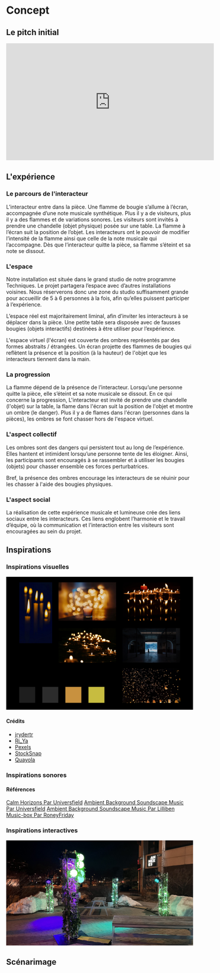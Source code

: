 # Concept

## Le pitch initial

<!-- Inclure la vidéo du PowerPoint intial -->

<!-- Méthode 1 -->
<iframe width="560" height="315"
  src="https://www.youtube.com/embed/gskXM5zK3KM"
  title="Voix en soi"
  frameborder="0"
  allowfullscreen>
</iframe>

<!-- Méthode 2, plug legit -->
<!--
[![Description de la vidéo](http://img.youtube.com/vi/ABWCq8j8qys/0.jpg)](http://www.youtube.com/watch?v=ABWCq8j8qys)
-->

<!-- Méthode 3 (vidéo local) -->
<!--
 ![Description de la vidéo](/media/ipsum_020.mp4)
-->

## L'expérience

### Le parcours de l'interacteur

<!--
Comportement de l’interacteur
Qu'est-ce que fait l'interacteur?
un résumé du parcours de l'interacteur du début à la fin de son expérience - qu'est-ce qu'il fait, qu'est-ce qu'il manipule, etc
-->

L’interacteur entre dans la pièce. Une flamme de bougie s’allume à l’écran, accompagnée d’une note musicale synthétique. Plus il y a de visiteurs, plus il y a des flammes et de variations sonores. Les visiteurs sont invités à prendre une chandelle (objet physique) posée sur une table. La flamme à l’écran suit la position de l’objet. Les interacteurs ont le pouvoir de modifier l’intensité de la flamme ainsi que celle de la note musicale qui l’accompagne. Dès que l’interacteur quitte la pièce, sa flamme s’éteint et sa note se dissout.

### L'espace

<!--
description de l'espace réel et virtuel du projet et comment l'espace réel est transposé, transorté ou prolongé dans le virtuel et inversement
-->

Notre installation est située dans le grand studio de notre programme Techniques. Le projet partagera l’espace avec d’autres installations voisines. Nous réserverons donc une zone du studio suffisamment grande pour accueillir de 5 à 6 personnes à la fois, afin qu’elles puissent participer à l’expérience.

L’espace réel est majoritairement liminal, afin d’inviter les interacteurs à se déplacer dans la pièce. Une petite table sera disposée avec de fausses bougies (objets interactifs) destinées à être utiliser pour l’expérience.

L'espace virtuel (l'écran) est couverte des ombres représentés par des formes abstraits / étrangées.
Un écran projette des flammes de bougies qui reflètent la présence et la position (à la hauteur) de l'objet que les interacteurs tiennent dans la main.

### La progression

<!--  sur le temps et la progression -->

La flamme dépend de la présence de l’interacteur. Lorsqu’une personne quitte la pièce, elle s’éteint et sa note musicale se dissout. En ce qui concerne la progression, L'interacteur est invité de prendre une chandelle (l'objet) sur la table, la flame dans l'écran suit la position de l'objet et montre un ombre (le danger). Plus il y a de flames dans l'écran (personnes dans la pièces), les ombres se font chasser hors de l'espace virtuel.

### L'aspect collectif

<!--
comment votre idée de projet correspond au thème du COLLECTIF
Plus il y a de personnes qui peuvent interagir simultanément est un critère important !

Un collectif désigne l'ensemble de personnes ou d'entités qui s'unissent de manière concertée pour poursuivre un objectif commun, en coopérant et en collaborant pour atteindre des buts qui seraient difficiles à réaliser individuellement.
 Il peut s'agir d'une réunion informelle ou contractuelle, temporaire ou durable, constituée autour d'une cause, d'une action ou d'un projet, qu'il soit artistique, politique, professionnel, moral ou cultuel.
 Ce groupe, souvent considéré comme une entité à vocation communautaire, fonctionne sous le pilotage de ses membres et repose sur une volonté partagée de développer des solidarités.
-->

Les ombres sont des dangers qui persistent tout au long de l’expérience. Elles hantent et intimident lorsqu’une personne tente de les éloigner. Ainsi, les participants sont encouragés à se rassembler et à utiliser les bougies (objets) pour chasser ensemble ces forces perturbatrices.

Bref, la présence des ombres encourage les interacteurs de se réuinir pour les chasser à l'aide des bougies physiques.

### L'aspect social

<!--
comment votre idée de projet correspond au thème du SOCIAL

Le terme « social » désigne ce qui concerne la vie en société, c’est-à-dire les relations entre les individus au sein d’un groupe organisé, ainsi que les structures, normes et institutions qui en découlent.
 Il peut s’appliquer à des aspects variés, comme la vie sociale, les groupes sociaux, les classes sociales, les rapports de production, ou encore les politiques visant à améliorer les conditions de vie des individus.
 En sciences sociales, le social englobe l’étude des phénomènes collectifs, des interactions humaines, des normes sociales et des dynamiques de pouvoir au sein de la société.
 L’adjectif peut aussi qualifier des animaux ou des plantes vivant en communauté selon des règles strictes, comme les insectes sociaux (fourmis, abeilles) ou certaines espèces végétales formant des colonies denses.
-->

La réalisation de cette expérience musicale et lumineuse crée des liens sociaux entre les interacteurs. Ces liens englobent l’harmonie et le travail d’équipe, où la communication et l’interaction entre les visiteurs sont encouragées au sein du projet.

## Inspirations

### Inspirations visuelles

<!-- Inclure le moodboard avec référenes pour chacune des sources-->

![moodboard](inspiration_visuelle.jpg)

#### Crédits

- [jrydertr](https://pixabay.com/fr/users/jrydertr-13047018/)
- [Ri_Ya](https://pixabay.com/fr/users/ri_ya-12911237/)
- [Pexels](https://pixabay.com/fr/users/pexels-2286921/)
- [StockSnap](https://pixabay.com/fr/users/stocksnap-894430/)
- [Quayola](https://quayola.com/)

<!--
Images inspirantes
Représentations visuelles de l'ambiance recherchée, que ce soit à travers des photographies, des illustrations, ou des œuvres existantes.

Palette de couleurs
Choix de couleurs qui influenceront l’éclairage, les médias projetés, ou l’interface visuelle.

Références multimédia
Vidéos, musiques ou sons, séquences animées qui capturent l’énergie ou la tonalité souhaitée pour l'installation.

Textures et matériaux
Échantillons ou représentations de matériaux tangibles qui seront utilisés dans l'installation (écrans, surfaces tactiles, objets physiques interactifs).

Ambiance sonore et lumineuse
Inspirations relatives à la scénarisation de la lumière et du son, qui seront des éléments interactifs clés dans l’expérience utilisateur.
-->

### Inspirations sonores

#### Références

[Calm Horizons Par Universfield](calm-horizons-351492.mp3)
[Ambient Background Soundscape Music Par Universfield](ambient-background-351471.mp3)
[Ambient Background Soundscape Music Par Lilliben](ambient-background-351471.mp3)
[Music-box Par RoneyFriday](music-box-336285.mp3)

### Inspirations interactives

<!-- Inclure des liens et une ligne sur pourquoi -->

[![Lien vers le projet](edria.jpg)](https://tim-montmorency.com/2023/projets/EDRIA/docs/web/index.html)

## Scénarimage

<!-- Pour chaque étape/scène : une image avec du texte descriptif et une explication de la transition -->

<!--
Éléments du scénarimage
Séquence visuelle
Chaque scène ou séquence du scénarimage doit être clairement illustrée, montrant les éléments visuels qui seront projetés ou affichés. Cette séquence visuelle peut inclure des captures d'écran, des croquis ou des rendus 3D, en fonction des besoins du projet.

Points d'interaction
Le scénarimage dans un cadre interactif inclut les moments où l'utilisateur interagit avec l'installation. Ces points d’interaction doivent être représentés graphiquement pour indiquer comment et quand l’utilisateur influencera la progression du récit ou des effets visuels et sonores.

Évolution du récit
Comme pour le scénario narratif, le scénarimage doit montrer la progression de l’histoire ou de l’expérience au fil des interactions. Il permet de visualiser comment l’installation évolue en fonction des actions de l'utilisateur, avec des embranchements possibles selon ses choix.

Retour visuel et sensoriel
Le scénarimage doit inclure des annotations ou des visuels montrant les réponses visuelles, sonores ou tactiles à chaque interaction. Cela peut inclure des changements d’éclairage, des transitions vidéo, ou des effets sonores qui réagissent aux actions de l’utilisateur.
-->

